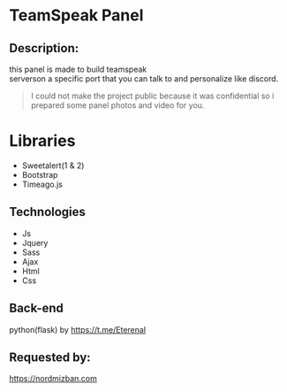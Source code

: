 # TeamSpeak Panel
## Description: 
 this panel is made to build teamspeak  
 serverson a specific port that you can talk to and personalize like discord.
> I could not make the project public
> because it was confidential
> so i prepared some panel photos and video for you. 

# Libraries
- Sweetalert(1 & 2) 
- Bootstrap
- Timeago.js

## Technologies 
- Js
- Jquery
- Sass
- Ajax
- Html 
- Css

## Back-end 
python(flask) by https://t.me/Eterenal

## Requested by:
https://nordmizban.com